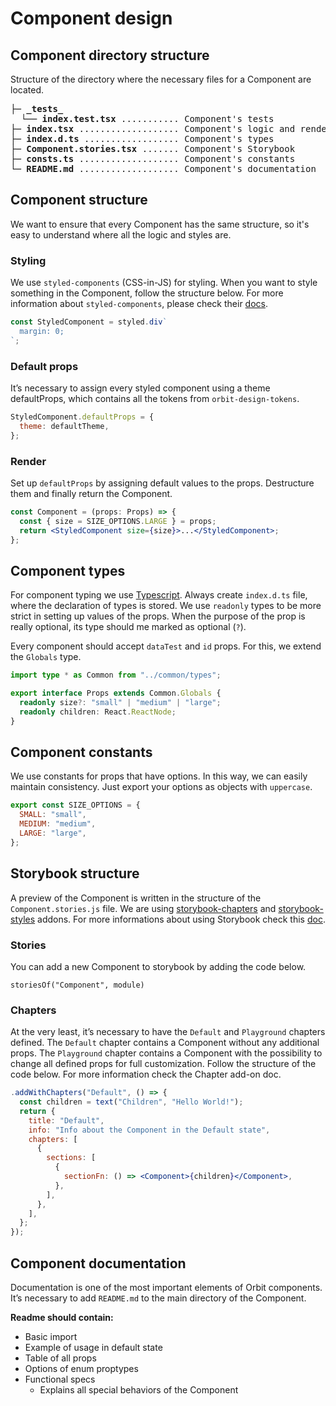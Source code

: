 # Component design

## Component directory structure

Structure of the directory where the necessary files for a Component are located.

<pre>
<strong>├─ _tests_</strong>
<strong>  └── index.test.tsx</strong> ........... Component's tests
<strong>├─ index.tsx</strong> ................... Component's logic and rendering
<strong>├─ index.d.ts</strong> .................. Component's types
<strong>├─ Component.stories.tsx</strong> ....... Component's Storybook
<strong>├─ consts.ts</strong> ................... Component's constants
<strong>└─ README.md</strong> ................... Component's documentation
</pre>

## Component structure

We want to ensure that every Component has the same structure, so it's easy to understand where all the logic and styles are.

### Styling

We use `styled-components` (CSS-in-JS) for styling. When you want to style something in the Component, follow the structure below. For more information about `styled-components`, please check their [docs](https://www.styled-components.com/docs).

```jsx
const StyledComponent = styled.div`
  margin: 0;
`;
```

### Default props

It’s necessary to assign every styled component using a theme defaultProps, which contains all the tokens from `orbit-design-tokens`.

```jsx
StyledComponent.defaultProps = {
  theme: defaultTheme,
};
```

### Render

Set up `defaultProps` by assigning default values to the props. Destructure them and finally return the Component.

```jsx
const Component = (props: Props) => {
  const { size = SIZE_OPTIONS.LARGE } = props;
  return <StyledComponent size={size}>...</StyledComponent>;
};
```

## Component types

For component typing we use [Typescript](https://www.typescriptlang.org/). Always create `index.d.ts` file, where the declaration of types is stored. We use `readonly` types to be more strict in setting up values of the props. When the purpose of the prop is really optional, its type should me marked as optional (`?`).

Every component should accept `dataTest` and `id` props. For this, we extend the `Globals` type.

```ts
import type * as Common from "../common/types";

export interface Props extends Common.Globals {
  readonly size?: "small" | "medium" | "large";
  readonly children: React.ReactNode;
}
```

## Component constants

We use constants for props that have options. In this way, we can easily maintain consistency. Just export your options as objects with `uppercase`.

```jsx
export const SIZE_OPTIONS = {
  SMALL: "small",
  MEDIUM: "medium",
  LARGE: "large",
};
```

## Storybook structure

A preview of the Component is written in the structure of the `Component.stories.js` file. We are using [storybook-chapters](https://github.com/Checkfront/react-storybook-addon-chapters) and [storybook-styles](https://www.npmjs.com/package/@sambego/storybook-styles) addons. For more informations about using Storybook check this [doc](https://storybook.js.org/basics/guide-react/).

### Stories

You can add a new Component to storybook by adding the code below.

`storiesOf("Component", module)`

### Chapters

At the very least, it’s necessary to have the `Default` and `Playground` chapters defined. The `Default` chapter contains a Component without any additional props. The `Playground` chapter contains a Component with the possibility to change all defined props for full customization. Follow the structure of the code below. For more information check the Chapter add-on doc.

```jsx
.addWithChapters("Default", () => {
  const children = text("Children", "Hello World!");
  return {
    title: "Default",
    info: "Info about the Component in the Default state",
    chapters: [
      {
        sections: [
          {
            sectionFn: () => <Component>{children}</Component>,
          },
        ],
      },
    ],
  };
});
```

## Component documentation

Documentation is one of the most important elements of Orbit components. It’s necessary to add `README.md` to the main directory of the Component.

**Readme should contain:**

- Basic import
- Example of usage in default state
- Table of all props
- Options of enum proptypes
- Functional specs
  - Explains all special behaviors of the Component
